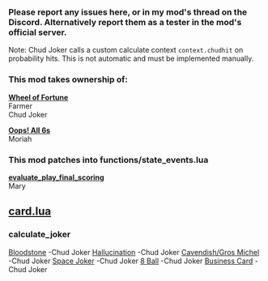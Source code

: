 ### Please report any issues here, or in my mod's thread on the Discord. Alternatively report them as a tester in the mod's official server.


Note: Chud Joker calls a custom calculate context `context.chudhit` on probability hits. This is not automatic and must be implemented manually.

### This mod takes ownership of:
<ins>**Wheel of Fortune**</ins>\
Farmer\
Chud Joker

<ins>**Oops! All 6s**</ins>\
Moriah

### This mod patches into functions/state_events.lua
<ins>**evaluate_play_final_scoring**</ins>\
Mary

## <ins>card.lua</ins>
### calculate_joker
<ins>Bloodstone</ins>
-Chud Joker
<ins>Hallucination</ins>
-Chud Joker
<ins>Cavendish/Gros Michel</ins>
-Chud Joker
<ins>Space Joker</ins>
-Chud Joker
<ins>8 Ball</ins>
-Chud Joker
<ins>Business Card</ins>
-Chud Joker